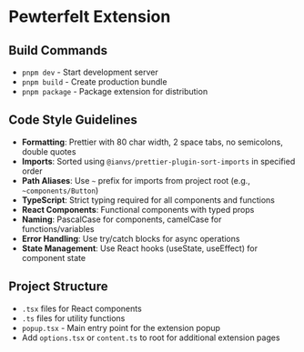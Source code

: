 # Pewterfelt Extension

## Build Commands

- `pnpm dev` - Start development server
- `pnpm build` - Create production bundle
- `pnpm package` - Package extension for distribution

## Code Style Guidelines

- **Formatting**: Prettier with 80 char width, 2 space tabs, no semicolons, double quotes
- **Imports**: Sorted using `@ianvs/prettier-plugin-sort-imports` in specified order
- **Path Aliases**: Use `~` prefix for imports from project root (e.g., `~components/Button`)
- **TypeScript**: Strict typing required for all components and functions
- **React Components**: Functional components with typed props
- **Naming**: PascalCase for components, camelCase for functions/variables
- **Error Handling**: Use try/catch blocks for async operations
- **State Management**: Use React hooks (useState, useEffect) for component state

## Project Structure

- `.tsx` files for React components
- `.ts` files for utility functions
- `popup.tsx` - Main entry point for the extension popup
- Add `options.tsx` or `content.ts` to root for additional extension pages
